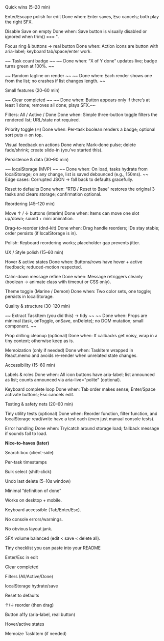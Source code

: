 Quick wins (5–20 min)

Enter/Escape polish for edit
Done when: Enter saves, Esc cancels; both play the right SFX.

Disable Save on empty
Done when: Save button is visually disabled or ignored when trim() === ''.

Focus ring & buttons → real button
Done when: Action icons are button with aria-label; keyboard tab/space/enter work.

~~ Task count badge ~~
~~ Done when: “X of Y done” updates live; badge turns green at 100%. ~~

~~ Random tagline on render ~~
~~ Done when: Each render shows one from the list; no crashes if list changes length. ~~

Small features (20–60 min)

~~ Clear completed ~~
~~ Done when: Button appears only if there’s at least 1 done; removes all done; plays SFX.~~ 

Filters: All / Active / Done
Done when: Simple three-button toggle filters the rendered list; URL/state not required.

Priority toggle (🔥)
Done when: Per-task boolean renders a badge; optional sort puts 🔥 on top.

Visual feedback on actions
Done when: Mark-done pulse; delete fade/shrink; create slide-in (you’ve started this).

Persistence & data (30–90 min)

~~ localStorage (MVP) ~~
~~ Done when: On load, tasks hydrate from localStorage; on any change, list is saved debounced (e.g., 150ms). ~~
Edge cases: Corrupted JSON → fall back to defaults gracefully.

Reset to defaults
Done when: “RTB / Reset to Base” restores the original 3 tasks and clears storage; confirmation optional.

Reordering (45–120 min)

Move ↑ / ↓ buttons (interim)
Done when: Items can move one slot up/down; sound + mini animation.

Drag-to-reorder (dnd-kit)
Done when: Drag handle reorders; IDs stay stable; order persists (if localStorage is in).

Polish: Keyboard reordering works; placeholder gap prevents jitter.

UX / Style polish (15–60 min)

Hover & active states
Done when: Buttons/rows have hover + active feedback; reduced-motion respected.

Calm-down message refine
Done when: Message retriggers cleanly (boolean → animate class with timeout or CSS only).

Theme toggle (Marine / Demon)
Done when: Two color sets, one toggle; persists in localStorage.

Quality & structure (30–120 min)

~~ Extract TaskItem (you did this) → tidy ~~
~~ Done when: Props are minimal (task, onToggle, onSave, onDelete); no DOM mutation; small component. ~~

Prop drilling cleanup (optional)
Done when: If callbacks get noisy, wrap in a tiny context; otherwise keep as is.

Memoization (only if needed)
Done when: TaskItem wrapped in React.memo and avoids re-render when unrelated state changes.

Accessibility (15–60 min)

Labels & roles
Done when: All icon buttons have aria-label; list announced as list; counts announced via aria-live="polite" (optional).

Keyboard complete loop
Done when: Tab order makes sense; Enter/Space activate buttons; Esc cancels edit.

Testing & safety nets (20–60 min)

Tiny utility tests (optional)
Done when: Reorder function, filter function, and localStorage read/write have a test each (even just manual console tests).

Error handling
Done when: Try/catch around storage load; fallback message if sounds fail to load.

**Nice-to-haves (later)**

Search box (client-side)

Per-task timestamps

Bulk select (shift-click)

Undo last delete (5–10s window)

Minimal “definition of done”

Works on desktop + mobile.

Keyboard accessible (Tab/Enter/Esc).

No console errors/warnings.

No obvious layout jank.

SFX volume balanced (edit < save < delete all).

Tiny checklist you can paste into your README

 Enter/Esc in edit

 Clear completed

 Filters (All/Active/Done)

 localStorage hydrate/save

 Reset to defaults

 ↑/↓ reorder (then drag)

 Button a11y (aria-label, real button)

 Hover/active states

 Memoize TaskItem (if needed)